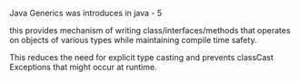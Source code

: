 

Java Generics was introduces in java - 5

this provides mechanism of writing class/interfaces/methods that operates on objects of various types while maintaining compile time safety.

This reduces the need for explicit type casting and prevents classCast Exceptions that might occur at runtime.

